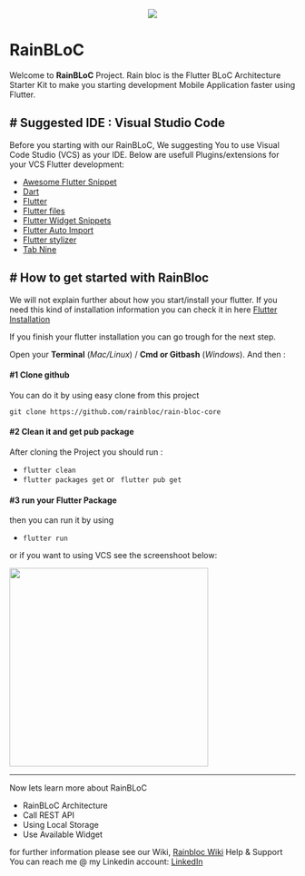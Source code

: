 <p align="center">
  <img src="https://i.imgur.com/EbGpvGO.png">
</p>

# RainBLoC

Welcome to **RainBLoC** Project. Rain bloc is the Flutter BLoC Architecture Starter Kit to make you starting development Mobile Application faster using Flutter.

## \# Suggested IDE : Visual Studio Code
Before you starting with our RainBLoC, We suggesting You to use Visual Code Studio (VCS) as your IDE. Below are usefull Plugins/extensions for your VCS Flutter development:

- [Awesome Flutter Snippet](https://marketplace.visualstudio.com/items?itemName=Nash.awesome-flutter-snippets)
- [Dart](https://marketplace.visualstudio.com/items?itemName=Dart-Code.dart-code)
- [Flutter](https://marketplace.visualstudio.com/items?itemName=Dart-Code.flutter)
- [Flutter files](https://marketplace.visualstudio.com/items?itemName=gornivv.vscode-flutter-files)
- [Flutter Widget Snippets](https://marketplace.visualstudio.com/items?itemName=alexisvt.flutter-snippets)
- [Flutter Auto Import](https://marketplace.visualstudio.com/items?itemName=davidwoo.flutter-auto-import)
- [Flutter stylizer](https://marketplace.visualstudio.com/items?itemName=gmlewis-vscode.flutter-stylizer)
- [Tab Nine](https://marketplace.visualstudio.com/items?itemName=TabNine.tabnine-vscode)

## \# How to get started with RainBloc

We will not explain further about how you start/install your flutter. If you need this kind of installation information you can check it in here [Flutter Installation](https://flutter.dev/docs/get-started/install)

If you finish your flutter installation you can go trough for the next step.

Open your **Terminal** (_Mac/Linux_) / **Cmd or Gitbash** (_Windows_). And then : 


#### \#1 Clone github
You can do it by using easy clone from this project

```git clone https://github.com/rainbloc/rain-bloc-core```



#### \#2 Clean it and get pub package
After cloning the Project you should run :
- ``` flutter clean ```
- ``` flutter packages get ``` or ``` flutter pub get```

#### \#3 run your Flutter Package
then you can run it by using
- ```flutter run```

or if you want to using VCS see the screenshoot below:
<p>
    <img  width="350" src="https://i.imgur.com/yUWTfG2.png"/>
</p>

---
Now lets learn more about RainBLoC
- RainBLoC Architecture
- Call REST API
- Using Local Storage
- Use Available Widget

for further information please see
our Wiki, [Rainbloc Wiki](https://github.com/rainbloc/rain-bloc-core/wiki)
Help & Support
You can reach me @ my Linkedin account:
[LinkedIn](https://www.linkedin.com/in/rendyas/)